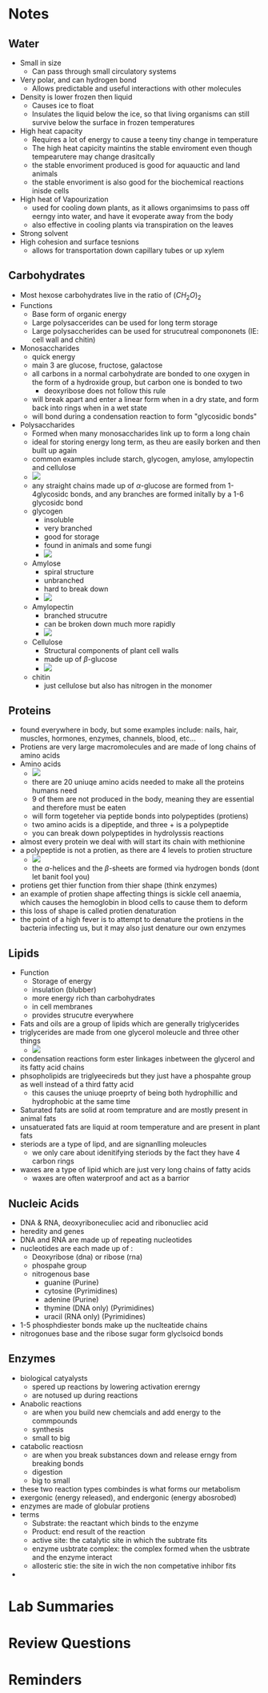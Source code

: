 
# Notes

## Water
- Small in size
	- Can pass through small circulatory systems
- Very polar, and can hydrogen bond
	- Allows predictable and useful interactions with other molecules
- Density is lower frozen then liquid
	- Causes ice to float
	- Insulates the liquid below the ice, so that living organisms can still survive below the surface in frozen temperatures
- High heat capacity
	- Requires a lot of energy to cause a teeny tiny change in temperature 
	- The high heat capicity maintins the stable enviroment even though tempearutere may change drasitcally 
	- the stable envoriment produced is good for aquauctic and land animals
	- the stable envoriment is also good for the biochemical reactions inisde cells
- High heat of Vapourization 
	- used for cooling down plants, as it allows organimsims to pass off eerngy into water, and have it evoperate away from the body
	- also effective in cooling plants via transpiration on the leaves
- Strong solvent
- High cohesion and surface tesnions
	- allows for transportation down capillary tubes or up xylem

## Carbohydrates
- Most hexose carbohydrates live in the ratio of $(CH_{2}O)_{2}$
- Functions
	- Base form of organic energy
	- Large polysaccerides can be used for long term storage
	- Large polysaccherides can be used for strucutreal compononets (IE: cell wall and chitin)
- Monosaccharides
	- quick energy
	- main 3 are glucose, fructose, galactose
	- all carbons in a normal carbohydrate are bonded to one oxygen in the form of a hydroxide group, but carbon one is bonded to two 
		- deoxyribose does not follow this rule
	- will break apart and enter a linear form when in a dry state, and form back into rings when in a wet state 
	- will bond during a condensation reaction to form "glycosidic bonds"
- Polysaccharides
	- Formed when many monosaccharides link up to form a long chain 
	- ideal for storing energy long term, as theu are easily borken and then built up again
	- common examples include starch, glycogen, amylose, amylopectin and cellulose 
	- ![](../images/carbohydratetypes.png)
	- any straight chains made up of $\alpha$-glucose are formed from 1-4glycosidc bonds, and any branches are formed initally by a 1-6 glycosidc bond
	- glycogen
		- insoluble
		- very branched
		- good for storage
		- found in animals and some fungi
		- ![](../images/glycogen.png)
	- Amylose
		- spiral structure
		- unbranched
		- hard to break down
		- ![](../images/amylose.png)
	- Amylopectin
		- branched strucutre 
		- can be broken down much more rapidly
		- ![](../images/amylopectin.png)
	- Cellulose
		- Structural components of plant cell walls
		- made up of $\beta$-glucose
		- ![](../images/cellulose.png)
	- chitin
		- just cellulose but also has nitrogen in the monomer 
## Proteins
- found everywhere in body, but some examples include: nails, hair, muscles, hormones, enzymes, channels, blood, etc...
- Protiens are very large macromolecules and are made of long chains of amino acids
- Amino acids
	- ![](../images/amino%20acids.png)
	- there are 20 uniuqe amino acids needed to make all the proteins humans need
	- 9 of them are not produced in the body, meaning they are essential and therefore must be eaten
	- will form togeteher via peptide bonds into polypeptides (protiens)
	- two amino acids is a dipeptide, and three + is a polypeptide
	- you can break down polypeptides in hydrolyssis reactions
- almost every protein we deal with will start its chain with methionine
- a polypeptide is not a protien, as there are 4 levels to protien structure
	- ![](../images/protien%20structure.png)
	- the $\alpha$-helices and the $\beta$-sheets are formed via hydrogen bonds (dont let banit fool you)
- protiens get thier function from thier shape (think enzymes)
- an example of protien shape affecting things is sickle cell anaemia, which causes the hemoglobin in blood cells to cause them to deform
- this loss of shape is called protien denaturation
- the point of a high fever is to attempt to denature the protiens in the bacteria infecting us, but it may also just denature our own enzymes 
## Lipids
- Function
	- Storage of energy
	- insulation (blubber)
	- more energy rich than carbohydrates 
	- in cell membranes 
	- provides strucutre everywhere
- Fats and oils are a group of lipids which are generally triglycerides
- triglycerides are made from one glycerol moleucle and three other things
	- ![](../images/glycerol.png)
- condensation reactions form ester linkages inbetween the glycerol and its fatty acid chains
- phsopholipids are triglyeecireds but they just have a phospahte group as well instead of a third fatty acid
	- this causes the uniuqe proeprty of being both hydrophillic and hydrophobic at the same time
- Saturated fats are solid at room temprature and are mostly present in animal fats 
- unsatuerated fats are liquid at room temperature and are present in plant fats
- steriods are a type of lipd, and are signanlling moleucles 
	- we only care about idenitifying steriods by the fact they have 4 carbon rings
- waxes are a type of lipid which are just very long chains of fatty acids 
	- waxes are often waterproof and act as a barrior
## Nucleic Acids
- DNA & RNA, deoxyriboneculiec acid and ribonucliec acid
- heredity and genes
- DNA and RNA are made up of repeating nucleotides 
- nucleotides are each made up of :
	- Deoxyribose (dna) or ribose (rna)
	- phospahe group
	- nitrogenous base
		- guanine (Purine)
		- cytosine (Pyrimidines)
		- adenine (Purine)
		- thymine (DNA only) (Pyrimidines)
		- uracil (RNA only) (Pyrimidines)
- 1-5 phosphdiester bonds make up the nuclteatide chains
- nitrogonues base and the ribose sugar form glyclsoicd bonds 

## Enzymes 
- biological catyalysts 
	- spered up reactions by lowering activation ererngy 
	- are notused up during reactions
- Anabolic reactions 
	- are when you build new chemcials and add energy to the commpounds
	- synthesis 
	- small to big
- catabolic reactiosn 
	- are when you break substances down and release erngy from breaking bonds
	- digestion
	- big to small
- these two reaction types combindes is what forms our metabolism 
- exergonic (energy released), and endergonic (energy abosrobed)
- enzymes are made of globular protiens 
- terms
	- Substrate: the reactant which binds to the enzyme
	- Product: end result of the reaction
	- active site: the catalytic site in which the subtrate fits
	- enzyme usbtrate complex: the complex formed when the usbtrate and the enzyme interact
	- allosteric stie: the site in wich the non competative inhibor fits
- 

# Lab Summaries


# Review Questions


# Reminders 